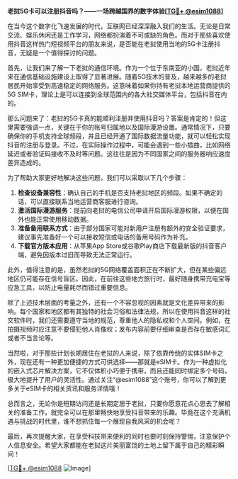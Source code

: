 **老挝5G卡可以注册抖音吗？——一场跨越国界的数字体验[[TG💪+ @esim1088](https://t.me/s/esim1088)]**

在当今这个数字化飞速发展的时代，互联网已经深深融入我们的生活。无论是日常交流、娱乐休闲还是工作学习，网络都扮演着不可或缺的角色。而对于那些喜欢使用抖音这样热门短视频平台的朋友来说，是否能在老挝使用当地的5G卡注册抖音，无疑是一个值得探讨的问题。

首先，让我们来了解一下老挝的通信环境。作为一个位于东南亚的小国，老挝近年来在通信基础设施建设上取得了显著进展。随着5G技术的普及，越来越多的老挝居民开始享受到高速稳定的网络服务。这意味着如果你持有老挝本地运营商提供的5G SIM卡，理论上是可以连接到全球范围内的各大社交媒体平台，包括抖音在内的。

那么问题来了：老挝的5G卡真的能顺利注册并使用抖音吗？答案是肯定的！但这里需要强调一点，关键在于你的账号归属地以及国际漫游设置。通常情况下，只要确保你的手机支持全球频段，并且已经开通了国际数据流量功能，就可以轻松实现抖音的注册与登录。不过，在实际操作过程中，可能会遇到一些小插曲，比如网络延迟或者验证码接收不及时等问题。这往往是因为不同国家之间的服务器响应速度差异造成的。

为了帮助大家更好地解决这些问题，我们可以采取以下几个步骤：

1. **检查设备兼容性**：确认自己的手机是否支持老挝地区的频段。如果不确定的话，可以直接联系当地运营商客服进行咨询。
2. **激活国际漫游服务**：提前向老挝的电信公司申请开启国际漫游权限，以便在国外也能正常使用移动数据。
3. **准备备用联系方式**：由于部分国家可能对新用户注册有额外的安全验证要求，建议事先准备好一个可以接收短信或电话的备用号码作为补充。
4. **下载官方版本应用**：从苹果App Store或谷歌Play商店下载最新版的抖音客户端，避免因版本过旧而导致无法正常运行。

此外，值得注意的是，虽然老挝的5G网络覆盖面积正在不断扩大，但在某些偏远地区仍可能存在信号盲区。因此，在前往这些地方旅行时，最好随身携带充电宝等应急工具，以防止电量耗尽而错过重要信息。

除了上述技术层面的考量之外，还有一个不容忽视的因素就是文化差异带来的影响。每个国家和地区都有其独特的社会习俗和法律法规，所以在使用抖音这样的社交软件时，我们还需要遵守当地的规范，尊重他人的隐私权和个人空间。例如，在拍摄视频时应注意不要侵犯他人肖像权；发布内容前要仔细审查是否存在敏感词汇或者不当言论等。

当然啦，对于那些计划长期居住在老挝的人来说，除了依靠传统的实体SIM卡之外，现在还有一种更加便捷的方式可供选择——那就是eSIM卡。作为一种虚拟化的嵌入式芯片解决方案，它不仅体积小巧便于携带，而且还能同时绑定多个号码，极大地提升了用户的灵活性。通过关注“@esim1088”这个账号，你可以了解到更多关于eSIM卡的相关资讯和服务详情哦！

总而言之，无论你是短期访问还是长期定居于老挝，只要你愿意花点心思去了解相关的准备工作，就完全可以在那里畅快地享受抖音带来的乐趣。毕竟在这个充满机遇与挑战的时代里，谁不想抓住每一个展现自我风采的机会呢？

最后，再次提醒大家，在享受科技带来便利的同时也要时刻保持警惕，注意保护个人信息安全。希望大家都能在老挝这片美丽富饶的土地上留下属于自己的精彩瞬间！

[[TG💪+ @esim1088](https://t.me/s/esim1088) ![Image](https://i.postimg.cc/4NQfJmqS/Snipaste-2025-05-13-00-14-12.png)]